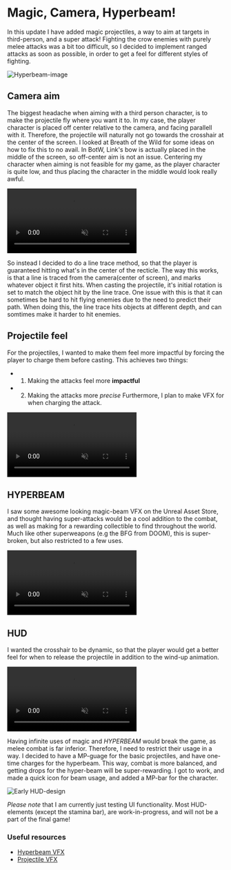 # Magic, Camera, Hyperbeam!
In this update I have added magic projectiles, a way to aim at targets in third-person, and a super attack! Fighting the crow enemies with purely melee attacks was a bit too difficult, so I decided to implement ranged attacks as soon as possible, in order to get a feel for different styles of fighting.

![Hyperbeam-image](/img/post6.png)

## Camera aim

The biggest headache when aiming with a third person character, is to make the projectile fly where you want it to. In my case, the player character is placed off center relative to the camera, and facing parallell with it. Therefore, the projectile will naturally not go towards the crosshair at the center of the screen. I looked at Breath of the Wild for some ideas on how to fix this to no avail. In BotW, Link's bow is actually placed in the middle of the screen, so off-center aim is not an issue. Centering my character when aiming is not feasible for my game, as the player character is quite low, and thus placing the character in the middle would look really awful.

<video controls autoplay loop muted>
  <source src="/video/aiming.mp4" type="video/mp4">
 </video>

So instead I decided to do a line trace method, so that the player is guaranteed hitting what's in the center of the recticle. The way this works, is that a line is traced from the camera(center of screen), and marks whatever object it first hits. When casting the projectile, it's initial rotation is set to match the object hit by the line trace. One issue with this is that it can sometimes be hard to hit flying enemies due to the need to predict their path. When doing this, the line trace hits objects at different depth, and can somtimes make it harder to hit enemies.

## Projectile feel
For the projectiles, I wanted to make them feel more impactful by forcing the player to charge them before casting. This achieves two things: 
- 1. Making the attacks feel more <b>impactful</b>
- 2. Making the attacks more <i>precise</i>
Furthermore, I plan to make VFX for when charging the attack.


<video controls autoplay loop muted>
  <source src="/video/projectiles.mp4" type="video/mp4">
 </video>


## <b>HYPERBEAM</b>

I saw some awesome looking magic-beam VFX on the Unreal Asset Store, and thought having super-attacks would be a cool addition to the combat, as well as making for a rewarding collectible to find throughout the world. Much like other superweapons (e.g the BFG from DOOM), this is super-broken, but also restricted to a few uses. 

<video controls autoplay loop muted>
  <source src="/video/hyperbeam.mp4" type="video/mp4">
 </video>

## HUD

I wanted the crosshair to be dynamic, so that the player would get a better feel for when to release the projectile in addition to the wind-up animation. 

<video controls autoplay loop muted>
  <source src="/video/crosshair.mp4" type="video/mp4">
 </video>

Having infinite uses of magic and <i>HYPERBEAM</i> would break the game, as melee combat is far inferior. Therefore, I need to restrict their usage in a way. I decided to have a MP-guage for the basic projectiles, and have one-time charges for the hyperbeam. This way, combat is more balanced, and getting drops for the hyper-beam will be super-rewarding. 
I got to work, and made a quick icon for beam usage, and added a MP-bar for the character. 

![Early HUD-design](/img/post6/UI.png)

<i>Please note</i> that I am currently just testing UI functionality. Most HUD-elements (except the stamina bar), are work-in-progress, and will not be a part of the final game!

### Useful resources

- [Hyperbeam VFX](https://www.unrealengine.com/marketplace/en-US/product/niagara-ray-vfx-pack-energy-ray-hit-effects)
- [Projectile VFX](https://www.unrealengine.com/marketplace/en-US/product/niagara-magic-projectiles-sounds-included)